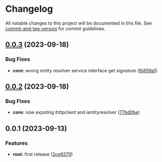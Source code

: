 # Changelog

All notable changes to this project will be documented in this file. See [commit-and-tag-version](https://github.com/absolute-version/commit-and-tag-version) for commit guidelines.

## [0.0.3](https://github.com/mrmilu/schema_data_loader/compare/core@v0.0.2...core@v0.0.3) (2023-09-18)


### Bug Fixes

* **core:** wrong entity resolver service interface get signature ([fb859a1](https://github.com/mrmilu/schema_data_loader/commit/fb859a186309266be2aca6f231c938e6cf7b376f))

## [0.0.2](https://github.com/mrmilu/schema_data_loader/compare/core@v0.0.1...core@v0.0.2) (2023-09-18)


### Bug Fixes

* **core:** now expoting ihttpclient and ientityresolver ([77bd0be](https://github.com/mrmilu/schema_data_loader/commit/77bd0be3bd223d36fbcda9394e69da1ebc92891c))

## 0.0.1 (2023-09-13)


### Features

* **root:** first release ([2ce9370](https://github.com/mrmilu/schema_data_loader/commit/2ce9370e47a6cfcd34ff8f2a8414e66a25b212c3))
